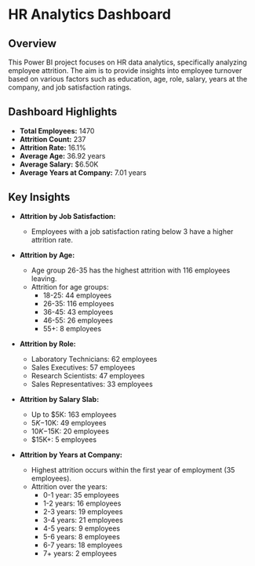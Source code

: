 # HR Analytics Dashboard

## Overview

This Power BI project focuses on HR data analytics, specifically analyzing employee attrition. The aim is to provide insights into employee turnover based on various factors such as education, age, role, salary, years at the company, and job satisfaction ratings.

## Dashboard Highlights

- **Total Employees:** 1470
- **Attrition Count:** 237
- **Attrition Rate:** 16.1%
- **Average Age:** 36.92 years
- **Average Salary:** $6.50K
- **Average Years at Company:** 7.01 years

## Key Insights

- **Attrition by Job Satisfaction:**
  - Employees with a job satisfaction rating below 3 have a higher attrition rate.

- **Attrition by Age:**
  - Age group 26-35 has the highest attrition with 116 employees leaving.
  - Attrition for age groups:
    - 18-25: 44 employees
    - 26-35: 116 employees
    - 36-45: 43 employees
    - 46-55: 26 employees
    - 55+: 8 employees

- **Attrition by Role:**
  - Laboratory Technicians: 62 employees
  - Sales Executives: 57 employees
  - Research Scientists: 47 employees
  - Sales Representatives: 33 employees

- **Attrition by Salary Slab:**
  - Up to $5K: 163 employees
  - $5K-$10K: 49 employees
  - $10K-$15K: 20 employees
  - $15K+: 5 employees

- **Attrition by Years at Company:**
  - Highest attrition occurs within the first year of employment (35 employees).
  - Attrition over the years:
    - 0-1 year: 35 employees
    - 1-2 years: 16 employees
    - 2-3 years: 19 employees
    - 3-4 years: 21 employees
    - 4-5 years: 9 employees
    - 5-6 years: 8 employees
    - 6-7 years: 18 employees
    - 7+ years: 2 employees
